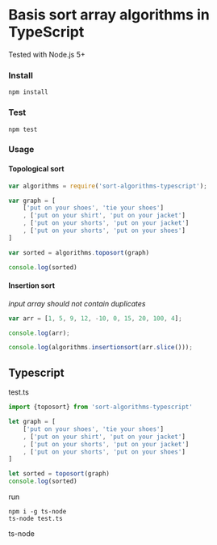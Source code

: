 # Basis sort array algorithms in TypeScript

Tested with Node.js 5+
### Install
```
npm install
```

### Test
```
npm test
```

### Usage

#### Topological sort
```js
var algorithms = require('sort-algorithms-typescript');

var graph = [
    ['put on your shoes', 'tie your shoes']
    , ['put on your shirt', 'put on your jacket']
    , ['put on your shorts', 'put on your jacket']
    , ['put on your shorts', 'put on your shoes']
]

var sorted = algorithms.toposort(graph)

console.log(sorted)
```
#### Insertion sort
*input array should not contain duplicates*
```js
var arr = [1, 5, 9, 12, -10, 0, 15, 20, 100, 4];

console.log(arr);

console.log(algorithms.insertionsort(arr.slice()));
```

Typescript
---
test.ts
```typescript
import {toposort} from 'sort-algorithms-typescript'

let graph = [
    ['put on your shoes', 'tie your shoes']
    , ['put on your shirt', 'put on your jacket']
    , ['put on your shorts', 'put on your jacket']
    , ['put on your shorts', 'put on your shoes']
]

let sorted = toposort(graph)
console.log(sorted)
```
run
```shell
npm i -g ts-node
ts-node test.ts
```
ts-node
